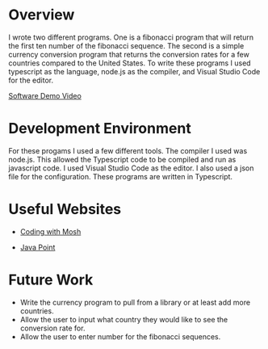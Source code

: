 # Overview
I wrote two different programs. One is a fibonacci program that will return the first ten number of the fibonacci sequence. The second is a simple currency conversion program that returns the conversion rates for a few countries compared to the United States. To write these programs I used typescript as the language, node.js as the compiler, and Visual Studio Code for the editor.


[Software Demo Video](https://www.loom.com/share/78d28d08ed384d31b19ca4d23433e939?sid=4d070d27-2520-45fc-9298-22edac428f59)

# Development Environment

For these progams I used a few different tools. The compiler I used was node.js. This allowed the Typescript code to be compiled and run as javascript code. I used Visual Studio Code as the editor. I also used a json file for the configuration. These programs are written in Typescript.

# Useful Websites

- [Coding with Mosh](https://www.youtube.com/watch?v=d56mG7DezGs)

- [Java Point](https://www.javatpoint.com/typescript-first-program)

# Future Work

- Write the currency program to pull from a library or at least add more countries.
- Allow the user to input what country they would like to see the conversion rate for.
- Allow the user to enter number for the fibonacci sequences.